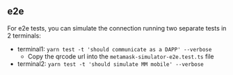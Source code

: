 ## e2e

For e2e tests, you can simulate the connection running two separate tests in 2 terminals:

- terminal1: `yarn test -t 'should communicate as a DAPP' --verbose`
  - Copy the qrcode url into the `metamask-simulator-e2e.test.ts` file
- terminal2: `yarn test -t 'should simulate MM mobile' --verbose`

